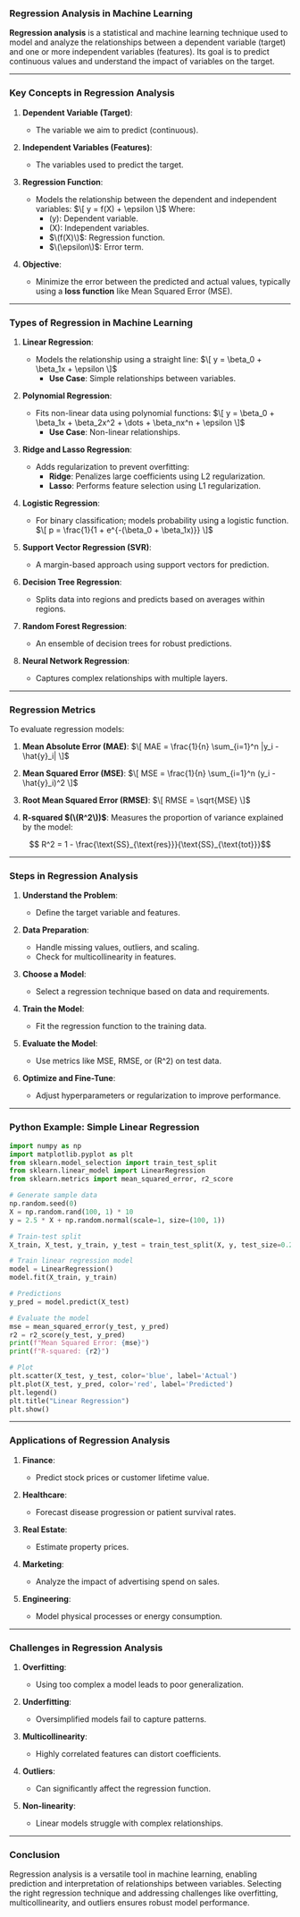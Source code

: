 ### **Regression Analysis in Machine Learning**

**Regression analysis** is a statistical and machine learning technique used to model and analyze the relationships between a dependent variable (target) and one or more independent variables (features). Its goal is to predict continuous values and understand the impact of variables on the target.

---

### **Key Concepts in Regression Analysis**

1. **Dependent Variable (Target)**:
   - The variable we aim to predict (continuous).

2. **Independent Variables (Features)**:
   - The variables used to predict the target.

3. **Regression Function**:
   - Models the relationship between the dependent and independent variables:
     $\[
     y = f(X) + \epsilon
     \]$
     Where:
     - \(y\): Dependent variable.
     - \(X\): Independent variables.
     - $\(f(X)\)$: Regression function.
     - $\(\epsilon\)$: Error term.

4. **Objective**:
   - Minimize the error between the predicted and actual values, typically using a **loss function** like Mean Squared Error (MSE).

---

### **Types of Regression in Machine Learning**

1. **Linear Regression**:
   - Models the relationship using a straight line:
     $\[
     y = \beta_0 + \beta_1x + \epsilon
     \]$
     - **Use Case**: Simple relationships between variables.

2. **Polynomial Regression**:
   - Fits non-linear data using polynomial functions:
     $\[
     y = \beta_0 + \beta_1x + \beta_2x^2 + \dots + \beta_nx^n + \epsilon
     \]$
     - **Use Case**: Non-linear relationships.

3. **Ridge and Lasso Regression**:
   - Adds regularization to prevent overfitting:
     - **Ridge**: Penalizes large coefficients using L2 regularization.
     - **Lasso**: Performs feature selection using L1 regularization.

4. **Logistic Regression**:
   - For binary classification; models probability using a logistic function.
     $\[
     p = \frac{1}{1 + e^{-(\beta_0 + \beta_1x)}}
     \]$

5. **Support Vector Regression (SVR)**:
   - A margin-based approach using support vectors for prediction.

6. **Decision Tree Regression**:
   - Splits data into regions and predicts based on averages within regions.

7. **Random Forest Regression**:
   - An ensemble of decision trees for robust predictions.

8. **Neural Network Regression**:
   - Captures complex relationships with multiple layers.

---

### **Regression Metrics**

To evaluate regression models:

1. **Mean Absolute Error (MAE)**:
   $\[
   MAE = \frac{1}{n} \sum_{i=1}^n |y_i - \hat{y}_i|
   \]$

2. **Mean Squared Error (MSE)**:
   $\[
   MSE = \frac{1}{n} \sum_{i=1}^n (y_i - \hat{y}_i)^2
   \]$

3. **Root Mean Squared Error (RMSE)**:
   $\[
   RMSE = \sqrt{MSE}
   \]$

4. **R-squared $(\(R^2\))$**:
   Measures the proportion of variance explained by the model:
   
```math
   R^2 = 1 - \frac{\text{SS}_{\text{res}}}{\text{SS}_{\text{tot}}}
```

---

### **Steps in Regression Analysis**

1. **Understand the Problem**:
   - Define the target variable and features.

2. **Data Preparation**:
   - Handle missing values, outliers, and scaling.
   - Check for multicollinearity in features.

3. **Choose a Model**:
   - Select a regression technique based on data and requirements.

4. **Train the Model**:
   - Fit the regression function to the training data.

5. **Evaluate the Model**:
   - Use metrics like MSE, RMSE, or \(R^2\) on test data.

6. **Optimize and Fine-Tune**:
   - Adjust hyperparameters or regularization to improve performance.

---

### **Python Example: Simple Linear Regression**

```python
import numpy as np
import matplotlib.pyplot as plt
from sklearn.model_selection import train_test_split
from sklearn.linear_model import LinearRegression
from sklearn.metrics import mean_squared_error, r2_score

# Generate sample data
np.random.seed(0)
X = np.random.rand(100, 1) * 10
y = 2.5 * X + np.random.normal(scale=1, size=(100, 1))

# Train-test split
X_train, X_test, y_train, y_test = train_test_split(X, y, test_size=0.2, random_state=0)

# Train linear regression model
model = LinearRegression()
model.fit(X_train, y_train)

# Predictions
y_pred = model.predict(X_test)

# Evaluate the model
mse = mean_squared_error(y_test, y_pred)
r2 = r2_score(y_test, y_pred)
print(f"Mean Squared Error: {mse}")
print(f"R-squared: {r2}")

# Plot
plt.scatter(X_test, y_test, color='blue', label='Actual')
plt.plot(X_test, y_pred, color='red', label='Predicted')
plt.legend()
plt.title("Linear Regression")
plt.show()
```

---

### **Applications of Regression Analysis**

1. **Finance**:
   - Predict stock prices or customer lifetime value.

2. **Healthcare**:
   - Forecast disease progression or patient survival rates.

3. **Real Estate**:
   - Estimate property prices.

4. **Marketing**:
   - Analyze the impact of advertising spend on sales.

5. **Engineering**:
   - Model physical processes or energy consumption.

---

### **Challenges in Regression Analysis**

1. **Overfitting**:
   - Using too complex a model leads to poor generalization.

2. **Underfitting**:
   - Oversimplified models fail to capture patterns.

3. **Multicollinearity**:
   - Highly correlated features can distort coefficients.

4. **Outliers**:
   - Can significantly affect the regression function.

5. **Non-linearity**:
   - Linear models struggle with complex relationships.

---

### **Conclusion**

Regression analysis is a versatile tool in machine learning, enabling prediction and interpretation of relationships between variables. Selecting the right regression technique and addressing challenges like overfitting, multicollinearity, and outliers ensures robust model performance.
